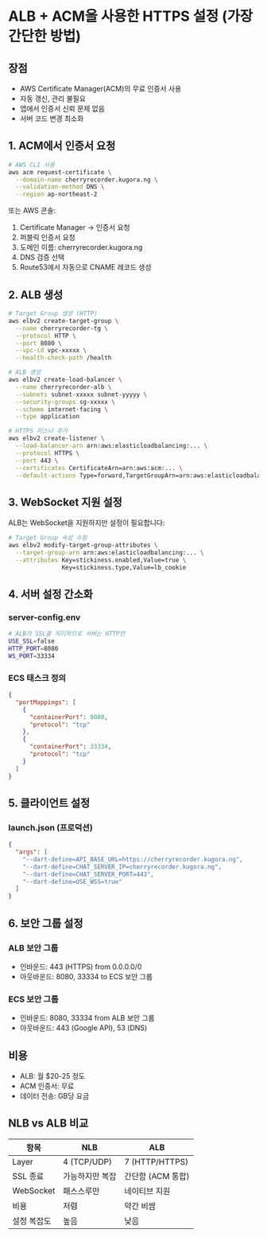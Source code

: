 # ALB + ACM을 사용한 HTTPS 설정 (가장 간단한 방법)

## 장점
- AWS Certificate Manager(ACM)의 무료 인증서 사용
- 자동 갱신, 관리 불필요
- 앱에서 인증서 신뢰 문제 없음
- 서버 코드 변경 최소화

## 1. ACM에서 인증서 요청

```bash
# AWS CLI 사용
aws acm request-certificate \
  --domain-name cherryrecorder.kugora.ng \
  --validation-method DNS \
  --region ap-northeast-2
```

또는 AWS 콘솔:
1. Certificate Manager → 인증서 요청
2. 퍼블릭 인증서 요청
3. 도메인 이름: cherryrecorder.kugora.ng
4. DNS 검증 선택
5. Route53에서 자동으로 CNAME 레코드 생성

## 2. ALB 생성

```bash
# Target Group 생성 (HTTP)
aws elbv2 create-target-group \
  --name cherryrecorder-tg \
  --protocol HTTP \
  --port 8080 \
  --vpc-id vpc-xxxxx \
  --health-check-path /health

# ALB 생성
aws elbv2 create-load-balancer \
  --name cherryrecorder-alb \
  --subnets subnet-xxxxx subnet-yyyyy \
  --security-groups sg-xxxxx \
  --scheme internet-facing \
  --type application

# HTTPS 리스너 추가
aws elbv2 create-listener \
  --load-balancer-arn arn:aws:elasticloadbalancing:... \
  --protocol HTTPS \
  --port 443 \
  --certificates CertificateArn=arn:aws:acm:... \
  --default-actions Type=forward,TargetGroupArn=arn:aws:elasticloadbalancing:...
```

## 3. WebSocket 지원 설정

ALB는 WebSocket을 지원하지만 설정이 필요합니다:

```bash
# Target Group 속성 수정
aws elbv2 modify-target-group-attributes \
  --target-group-arn arn:aws:elasticloadbalancing:... \
  --attributes Key=stickiness.enabled,Value=true \
               Key=stickiness.type,Value=lb_cookie
```

## 4. 서버 설정 간소화

### server-config.env
```bash
# ALB가 SSL을 처리하므로 서버는 HTTP만
USE_SSL=false
HTTP_PORT=8080
WS_PORT=33334
```

### ECS 태스크 정의
```json
{
  "portMappings": [
    {
      "containerPort": 8080,
      "protocol": "tcp"
    },
    {
      "containerPort": 33334,
      "protocol": "tcp"
    }
  ]
}
```

## 5. 클라이언트 설정

### launch.json (프로덕션)
```json
{
  "args": [
    "--dart-define=API_BASE_URL=https://cherryrecorder.kugora.ng",
    "--dart-define=CHAT_SERVER_IP=cherryrecorder.kugora.ng",
    "--dart-define=CHAT_SERVER_PORT=443",
    "--dart-define=USE_WSS=true"
  ]
}
```

## 6. 보안 그룹 설정

### ALB 보안 그룹
- 인바운드: 443 (HTTPS) from 0.0.0.0/0
- 아웃바운드: 8080, 33334 to ECS 보안 그룹

### ECS 보안 그룹  
- 인바운드: 8080, 33334 from ALB 보안 그룹
- 아웃바운드: 443 (Google API), 53 (DNS)

## 비용
- ALB: 월 $20-25 정도
- ACM 인증서: 무료
- 데이터 전송: GB당 요금

## NLB vs ALB 비교

| 항목 | NLB | ALB |
|------|-----|-----|
| Layer | 4 (TCP/UDP) | 7 (HTTP/HTTPS) |
| SSL 종료 | 가능하지만 복잡 | 간단함 (ACM 통합) |
| WebSocket | 패스스루만 | 네이티브 지원 |
| 비용 | 저렴 | 약간 비쌈 |
| 설정 복잡도 | 높음 | 낮음 | 